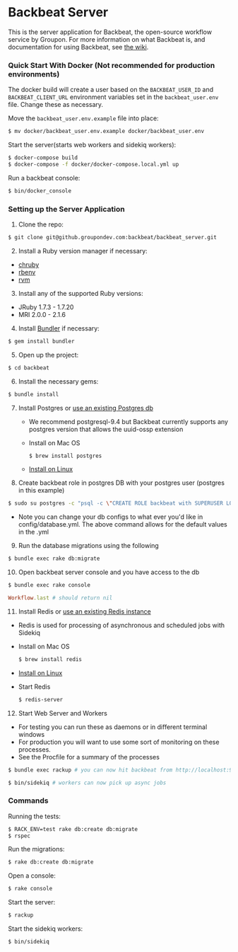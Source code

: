 # Backbeat Server

This is the server application for Backbeat, the open-source workflow service by Groupon. For more information on what Backbeat is, and documentation for using Backbeat, see [the wiki](https://github.groupondev.com/backbeat/backbeat_server/wiki).

### Quick Start With Docker (Not recommended for production environments)

The docker build will create a user based on the `BACKBEAT_USER_ID` and `BACKBEAT_CLIENT_URL`
environment variables set in the `backbeat_user.env` file. Change these as necessary.

Move the `backbeat_user.env.example` file into place:

```bash
$ mv docker/backbeat_user.env.example docker/backbeat_user.env
```

Start the server(starts web workers and sidekiq workers):

```bash
$ docker-compose build
$ docker-compose -f docker/docker-compose.local.yml up
```

Run a backbeat console:

```bash
$ bin/docker_console
```

### Setting up the Server Application

1. Clone the repo:

  ```bash
  $ git clone git@github.groupondev.com:backbeat/backbeat_server.git
  ```

2. Install a Ruby version manager if necessary:
  - [chruby](https://github.com/postmodern/chruby#install)
  - [rbenv](https://github.com/sstephenson/rbenv/#installation)
  - [rvm](https://rvm.io/rvm/install/)

3. Install any of the supported Ruby versions:
  - JRuby 1.7.3 - 1.7.20
  - MRI 2.0.0 - 2.1.6

4. Install [Bundler](http://gembundler.com/) if necessary:

  ```bash
  $ gem install bundler
  ```

5. Open up the project:

  ```bash
  $ cd backbeat
  ```

6. Install the necessary gems:

  ```bash
  $ bundle install
  ```

7. Install Postgres or [use an existing Postgres db](https://github.groupondev.com/backbeat/backbeat_server/wiki/Customize-Backbeat#postgres)
 	- We recommend postgresql-9.4 but Backbeat currently supports any postgres version that allows the uuid-ossp extension
	- Install on Mac OS

      ```bash
      $ brew install postgres
      ```
    - [Install on Linux](http://www.postgresql.org/download/linux/)

8. Create backbeat role in postgres DB with your postgres user (postgres in this example)

  ```bash
  $ sudo su postgres -c "psql -c \"CREATE ROLE backbeat with SUPERUSER LOGIN PASSWORD 'backbeat'\";"
  ```
  -  Note you can change your db configs to what ever you'd like in config/database.yml. The above command allows for the default values in the .yml

9. Run the database migrations using the following

  ```bash
  $ bundle exec rake db:migrate
  ```
10. Open backbeat server console and you have access to the db

  ```bash
  $ bundle exec rake console
  ```
  
  ```ruby
  Workflow.last # should return nil
  ```
11. Install Redis or [use an existing Redis instance](https://github.groupondev.com/backbeat/backbeat_server/wiki/Customize-Backbeat#redis)
  - Redis is used for processing of asynchronous and scheduled jobs with Sidekiq
  - Install on Mac OS

  	```bash
    $ brew install redis
    ```
  - [Install on Linux](http://redis.io/topics/quickstart)
  - Start Redis

    ```bash
    $ redis-server
    ```
12. Start Web Server and Workers
  - For testing you can run these as daemons or in different terminal windows
  - For production you will want to use some sort of monitoring on these processes.
  - See the Procfile for a summary of the processes

  ```bash
  $ bundle exec rackup # you can now hit backbeat from http://localhost:9292 or expose the port externally
  ```

  ```bash
  $ bin/sidekiq # workers can now pick up async jobs
  ```

### Commands

Running the tests:

```bash
$ RACK_ENV=test rake db:create db:migrate
$ rspec
```

Run the migrations:

```bash
$ rake db:create db:migrate
```

Open a console:

```bash
$ rake console
```

Start the server:

```bash
$ rackup
```

Start the sidekiq workers:

```bash
$ bin/sidekiq
```
